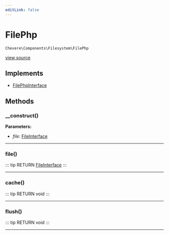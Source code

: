 ```yaml
---
editLink: false
---
```


# FilePhp

`Chevere\Components\Filesystem\FilePhp`

[view source](https://github.com/chevere/chevere/blob/master/src/Chevere/Components/Filesystem/FilePhp.php)

## Implements

- [FilePhpInterface](../../Interfaces/Filesystem/FilePhpInterface.md)

## Methods

### __construct()

**Parameters:**

- *file*: [FileInterface](../../Interfaces/Filesystem/FileInterface.md)

---

### file()

::: tip RETURN
[FileInterface](../../Interfaces/Filesystem/FileInterface.md)
:::

---

### cache()

::: tip RETURN
void
:::

---

### flush()

::: tip RETURN
void
:::

---
